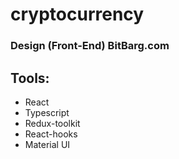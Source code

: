 # cryptocurrency
### Design (Front-End) BitBarg.com 

## Tools:
- React
- Typescript
- Redux-toolkit
- React-hooks
- Material UI
